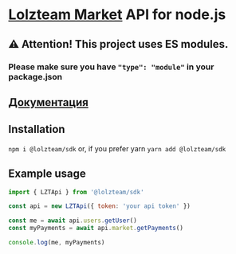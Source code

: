 # [Lolzteam Market](https://lzt.market/) API for node.js

## ⚠️ Attention! This project uses ES modules.
### Please make sure you have `"type": "module"` in your package.json

## [Документация](https://github.com/NztForum/node-lzt/blob/master/docs-ru.md)

## Installation
`npm i @lolzteam/sdk`
or, if you prefer yarn
`yarn add @lolzteam/sdk`

## Example usage

```js
import { LZTApi } from '@lolzteam/sdk'

const api = new LZTApi({ token: 'your api token' })

const me = await api.users.getUser()
const myPayments = await api.market.getPayments()

console.log(me, myPayments)
```
